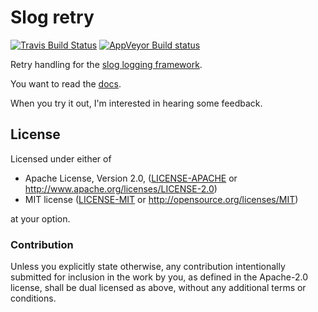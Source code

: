# Slog retry

[![Travis Build Status](https://api.travis-ci.org/vorner/slog-retry.png?branch=master)](https://travis-ci.org/vorner/slog-retry)
[![AppVeyor Build status](https://ci.appveyor.com/api/projects/status/deud6hplvta633vt/branch/master?svg=true)](https://ci.appveyor.com/project/vorner/slog-retry/branch/master)

Retry handling for the [slog logging framework](https://crates.io/crates/slog).

You want to read the [docs](https://docs.rs/slog-retry).

When you try it out, I'm interested in hearing some feedback.

## License

Licensed under either of

 * Apache License, Version 2.0, ([LICENSE-APACHE](LICENSE-APACHE) or http://www.apache.org/licenses/LICENSE-2.0)
 * MIT license ([LICENSE-MIT](LICENSE-MIT) or http://opensource.org/licenses/MIT)

at your option.

### Contribution

Unless you explicitly state otherwise, any contribution intentionally
submitted for inclusion in the work by you, as defined in the Apache-2.0
license, shall be dual licensed as above, without any additional terms
or conditions.

